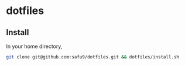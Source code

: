 # dotfiles

## Install

In your home directory,
```bash
git clone git@github.com:safu9/dotfiles.git && dotfiles/install.sh
```
